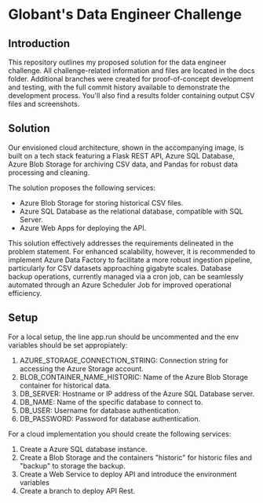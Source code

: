 # Globant's Data Engineer Challenge

## Introduction
This repository outlines my proposed solution for the data engineer challenge. All challenge-related information and files are located in the docs folder. Additional branches were created for proof-of-concept development and testing, with the full commit history available to demonstrate the development process. You'll also find a results folder containing output CSV files and screenshots.


## Solution
Our envisioned cloud architecture, shown in the accompanying image, is built on a tech stack featuring a Flask REST API, Azure SQL Database, Azure Blob Storage for archiving CSV data, and Pandas for robust data processing and cleaning.

The solution proposes the following services:
* Azure Blob Storage for storing historical CSV files.
* Azure SQL Database as the relational database, compatible with SQL Server.
* Azure Web Apps for deploying the API.

This solution effectively addresses the requirements delineated in the problem statement. For enhanced scalability, however, it is recommended to implement Azure Data Factory to facilitate a more robust ingestion pipeline, particularly for CSV datasets approaching gigabyte scales. Database backup operations, currently managed via a cron job, can be seamlessly automated through an Azure Scheduler Job for improved operational efficiency.

## Setup
For a local setup, the line app.run should be uncommented and the env variables should be set appropiately:
1. AZURE_STORAGE_CONNECTION_STRING: Connection string for accessing the Azure Storage account.
2. BLOB_CONTAINER_NAME_HISTORIC: Name of the Azure Blob Storage container for historical data.
3. DB_SERVER: Hostname or IP address of the Azure SQL Database server.
4. DB_NAME: Name of the specific database to connect to.
5. DB_USER: Username for database authentication.
6. DB_PASSWORD: Password for database authentication.

For a cloud implementation you should create the following services:
1. Create a Azure SQL database instance.
2. Create a Blob Storage and the containers "historic" for historic files and "backup" to storage the backup.
3. Create a Web Service to deploy API and introduce the environment variables
4. Create a branch to deploy API Rest.
